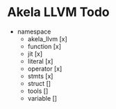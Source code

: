 # Akela LLVM Todo
* namespace
  * akela_llvm [x]
  * function [x]
  * jit [x]
  * literal [x]
  * operator [x]
  * stmts [x]
  * struct []
  * tools []
  * variable []